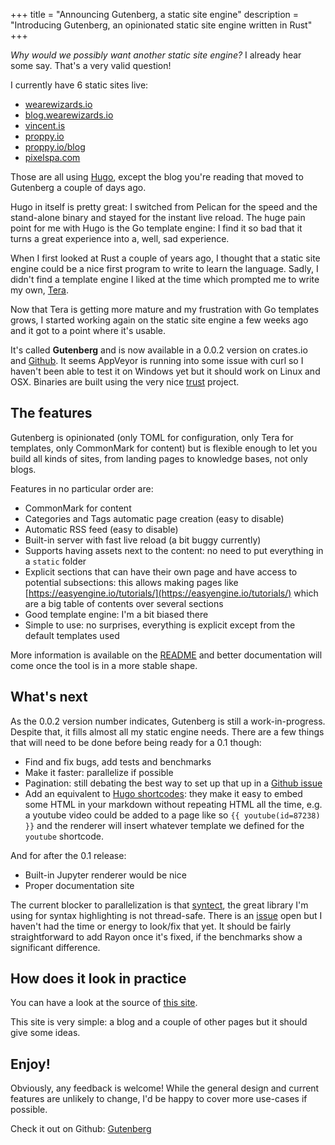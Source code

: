 +++
title = "Announcing Gutenberg, a static site engine"
description = "Introducing Gutenberg, an opinionated static site engine written in Rust"
+++

*Why would we possibly want another static site engine?* I already hear some say.
That's a very valid question!

I currently have 6 static sites live:

- [wearewizards.io](https://wearewizards.io)
- [blog.wearewizards.io](https://blog.wearewizards.io)
- [vincent.is](https://vincent.is)
- [proppy.io](https://proppy.io)
- [proppy.io/blog](https://proppy.io/blog)
- [pixelspa.com](https://pixelspa.com)

Those are all using [Hugo](https://gohugo.io/), except the blog you're reading
that moved to Gutenberg a couple of days ago.

Hugo in itself is pretty great: I switched from Pelican for the speed and the stand-alone binary and
stayed for the instant live reload. The huge pain point for me with Hugo is the Go template
engine: I find it so bad that it turns a great experience into a, well, sad experience.

When I first looked at Rust a couple of years ago, I thought that a static site engine could be a nice first
program to write to learn the language. Sadly, I didn't find a template engine I liked at the time which
prompted me to write my own, [Tera](https://github.com/Keats/tera).

Now that Tera is getting more mature and my frustration with Go templates grows, I started
working again on the static site engine a few weeks ago and it got to a point where it's usable.

It's called **Gutenberg** and is now available in a 0.0.2 version on crates.io and [Github](https://github.com/Keats/gutenberg/releases).
It seems AppVeyor is running into some issue with curl so I haven't been able to test it on Windows yet but
it should work on Linux and OSX. Binaries are built using the very nice [trust](https://github.com/japaric/trust) project.

## The features
Gutenberg is opinionated (only TOML for configuration, only Tera for templates, only CommonMark for content) but is flexible
enough to let you build all kinds of sites, from landing pages to knowledge bases, not only blogs.

Features in no particular order are:

- CommonMark for content
- Categories and Tags automatic page creation (easy to disable)
- Automatic RSS feed (easy to disable)
- Built-in server with fast live reload (a bit buggy currently)
- Supports having assets next to the content: no need to put everything in a `static` folder
- Explicit sections that can have their own page and have access to potential subsections: this allows making pages like [https://easyengine.io/tutorials/](https://easyengine.io/tutorials/)
which are a big table of contents over several sections
- Good template engine: I'm a bit biased there
- Simple to use: no surprises, everything is explicit except from the default templates used

More information is available on the [README](https://github.com/Keats/gutenberg) and better documentation will come
once the tool is in a more stable shape.

## What's next
As the 0.0.2 version number indicates, Gutenberg is still a work-in-progress. Despite
that, it fills almost all my static engine needs. There are a few things that will need
to be done before being ready for a 0.1 though:

- Find and fix bugs, add tests and benchmarks
- Make it faster: parallelize if possible
- Pagination: still debating the best way to set up that up in a [Github issue](https://github.com/Keats/gutenberg/issues/7)
- Add an equivalent to [Hugo shortcodes](https://gohugo.io/extras/shortcodes#shortcodes-with-markdown): they make it easy to embed
some HTML in your markdown without repeating HTML all the time, e.g. a youtube video could be added to a page like so `{{ youtube(id=87238) }}`
and the renderer will insert whatever template we defined for the `youtube` shortcode.

And for after the 0.1 release:

- Built-in Jupyter renderer would be nice
- Proper documentation site

The current blocker to parallelization is that [syntect](https://github.com/trishume/syntect), the
great library I'm using for syntax highlighting is not thread-safe. There is an [issue](https://github.com/trishume/syntect/issues/20) open
but I haven't had the time or energy to look/fix that yet.
It should be fairly straightforward to add Rayon once it's fixed, if the benchmarks show a significant difference.

## How does it look in practice
You can have a look at the source of [this site](https://gitlab.com/Keats/vincent.is).

This site is very simple: a blog and a couple of other pages but it should give some ideas.


## Enjoy!
Obviously, any feedback is welcome!
While the general design and current features are unlikely to change, I'd be happy to cover
more use-cases if possible.

Check it out on Github: [Gutenberg](https://github.com/Keats/gutenberg)

